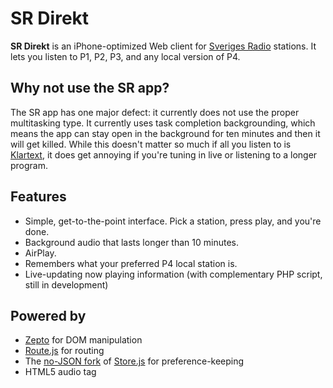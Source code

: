 # SR Direkt

**SR Direkt** is an iPhone-optimized Web client for [Sveriges Radio][1] stations. It lets you listen to P1, P2, P3, and any local version of P4.

## Why not use the SR app?
The SR app has one major defect: it currently does not use the proper multitasking type. It currently uses task completion backgrounding, which means the app can stay open in the background for ten minutes and then it will get killed. While this doesn't matter so much if all you listen to is [Klartext][2], it does get annoying if you're tuning in live or listening to a longer program.

## Features
* Simple, get-to-the-point interface. Pick a station, press play, and you're done.
* Background audio that lasts longer than 10 minutes.
* AirPlay.
* Remembers what your preferred P4 local station is.
* Live-updating now playing information (with complementary PHP script, still in development)

## Powered by
* [Zepto][3] for DOM manipulation
* [Route.js][4] for routing
* The [no-JSON fork][6] of [Store.js][5] for preference-keeping
* HTML5 audio tag

[1]: http://sr.se
[2]: http://sverigesradio.se/sida/default.aspx?programid=493
[3]: http://zeptojs.com/
[4]: http://maraksquires.com/route.js/
[5]: https://github.com/marcuswestin/store.js
[6]: https://github.com/cloudhead/store.js
